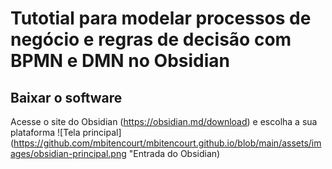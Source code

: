# Tutotial para modelar processos de negócio e regras de decisão com BPMN e DMN no Obsidian
## Baixar o software
Acesse o site do Obsidian (https://obsidian.md/download) e escolha a sua plataforma
![Tela principal](https://github.com/mbitencourt/mbitencourt.github.io/blob/main/assets/images/obsidian-principal.png "Entrada do Obsidian)

